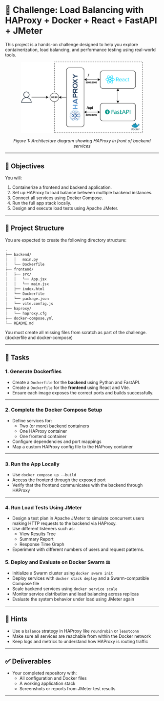 # 🧪 Challenge: Load Balancing with HAProxy + Docker + React + FastAPI + JMeter

This project is a hands-on challenge designed to help you explore containerization, load balancing, and performance testing using real-world tools.

<p align="center">
  <img src="docs/architecture.png" alt="Diagram" width="400"/>
</p>
<p align="center">
<em>Figure 1: Architecture diagram showing HAProxy in front of backend services</em>

---

## 🎯 Objectives

You will:

1. Containerize a frontend and backend application.
2. Set up HAProxy to load balance between multiple backend instances.
3. Connect all services using Docker Compose.
4. Run the full app stack locally.
5. Design and execute load tests using Apache JMeter.

---

## 🧱 Project Structure

You are expected to create the following directory structure:

```
.
├── backend/
│   │   main.py
│   └── Dockerfile
├── frontend/
│   ├── src/
│   │   └── App.jsx
│   │   └── main.jsx
│   ├── index.html
│   └── Dockerfile
│   └── package.json
│   └── vite.config.js
├── haproxy/
│   └── haproxy.cfg
├── docker-compose.yml
└── README.md
```

You must create all missing files from scratch as part of the challenge. (dockerfile and docker-compose)

---

## 🔧 Tasks

### 1. Generate Dockerfiles

- Create a `Dockerfile` for the **backend** using Python and FastAPI.
- Create a `Dockerfile` for the **frontend** using React and Vite.
- Ensure each image exposes the correct ports and builds successfully.

---

### 2. Complete the Docker Compose Setup

- Define services for:
  - Two (or more) backend containers
  - One HAProxy container
  - One frontend container
- Configure dependencies and port mappings
- Map a custom HAProxy config file to the HAProxy container

---

### 3. Run the App Locally

- Use `docker compose up --build`
- Access the frontend through the exposed port
- Verify that the frontend communicates with the backend through HAProxy

---

### 4. Run Load Tests Using JMeter

- Design a test plan in Apache JMeter to simulate concurrent users making HTTP requests to the backend via HAProxy.
- Use different listeners such as:
  - View Results Tree
  - Summary Report
  - Response Time Graph
- Experiment with different numbers of users and request patterns.

### 5. Deploy and Evaluate on Docker Swarm ⚖️

- Initialize a Swarm cluster using `docker swarm init`
- Deploy services with `docker stack deploy` and a Swarm-compatible Compose file
- Scale backend services using `docker service scale`
- Monitor service distribution and load balancing across replicas
- Evaluate the system behavior under load using JMeter again

---

## 🧠 Hints

- Use a `balance` strategy in HAProxy like `roundrobin` or `leastconn`
- Make sure all services are reachable from within the Docker network
- Keep logs and metrics to understand how HAProxy is routing traffic

---

## ✅ Deliverables

- Your completed repository with:
  - All configuration and Docker files
  - A working application stack
  - Screenshots or reports from JMeter test results

---
